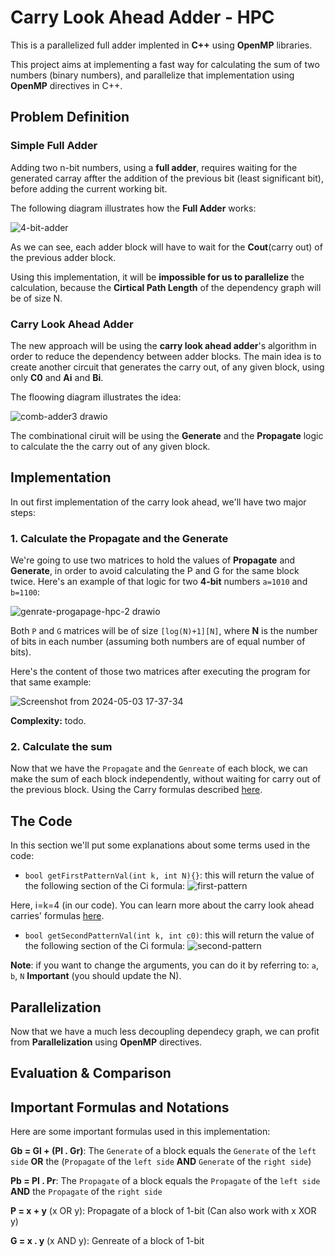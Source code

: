 # Carry Look Ahead Adder - HPC
This is a parallelized full adder implented in **C++** using **OpenMP** libraries.

This project aims at implementing a fast way for calculating the sum of two numbers (binary numbers), and parallelize that implementation using **OpenMP** directives in C++.

## Problem Definition
### Simple Full Adder
Adding two n-bit numbers, using a **full adder**, requires waiting for the generated carray affter the addition of the previous bit (least significant bit), before adding the current working bit.  

The following diagram illustrates how the **Full Adder** works:

![4-bit-adder](https://github.com/waterflow80/Carry-look-ahead-adder-HPC/assets/82417779/726c30d5-665f-4b6a-9820-fbfd397fe50a)

As we can see, each adder block will have to wait for the **Cout**(carry out) of the previous adder block.

Using this implementation, it will be **impossible for us to parallelize** the calculation, because the **Cirtical Path Length** of the dependency graph will be of size N.

### Carry Look Ahead Adder
The new approach will be using the **carry look ahead adder**'s algorithm in order to reduce the dependency between adder blocks. 
The main idea is to create another circuit that generates the carry out, of any given block, using only **C0** and **Ai** and **Bi**.

The floowing diagram illustrates the idea:

![comb-adder3 drawio](https://github.com/waterflow80/Carry-look-ahead-adder-HPC/assets/82417779/9d33817f-30e9-4324-9081-d569cab9304f)

The combinational ciruit will be using the **Generate** and the **Propagate** logic to calculate the the carry out of any given block.

## Implementation
In out first implementation of the carry look ahead, we'll have two major steps:
### 1. Calculate the Propagate and the Generate
We're going to use two matrices to hold the values of **Propagate** and **Generate**, in order to avoid calculating the P and G for the same block twice. Here's an example of that logic for two **4-bit** numbers `a=1010` and `b=1100`:

![genrate-progapage-hpc-2 drawio](https://github.com/waterflow80/Carry-look-ahead-adder-HPC/assets/82417779/20f2c938-5143-4bb4-b703-94a1972e3df0)

Both `P` and `G` matrices will be of size `[log(N)+1][N]`, where **N** is the number of bits in each number (assuming both numbers are of equal number of bits). 

Here's the content of those two matrices after executing the program for that same example:

![Screenshot from 2024-05-03 17-37-34](https://github.com/waterflow80/Carry-look-ahead-adder-HPC/assets/82417779/5bf9b343-ae64-4d21-97ac-ac5effe5817b)

**Complexity:** todo.

### 2. Calculate the sum
Now that we have the `Propagate` and the `Genreate` of each block, we can make the sum of each block independently, without waiting for carry out of the previous block. Using the Carry formulas described [here](https://www.cs.umd.edu/~meesh/cmsc311/clin-cmsc311/Lectures/lecture22/lookahead.pdf).

## The Code
In this section we'll put some explanations about some terms used in the code:
- `bool getFirstPatternVal(int k, int N){}`: this will return the value of the following section of the Ci formula:
   ![first-pattern](https://github.com/waterflow80/Carry-look-ahead-adder-HPC/assets/82417779/b4269967-5cbe-468e-8568-55875db603e2)

Here, i=k=4 (in our code). You can learn more about the carry look ahead carries' formulas [here](https://www.cs.umd.edu/~meesh/cmsc311/clin-cmsc311/Lectures/lecture22/lookahead.pdf).

- `bool getSecondPatternVal(int k, int c0)`: this will return the value of the following section of the Ci formula:
  ![second-pattern](https://github.com/waterflow80/Carry-look-ahead-adder-HPC/assets/82417779/17a43bc2-b656-4b89-a00a-8702d6e58e43)

**Note**: if you want to change the arguments, you can do it by referring to: `a`, `b`, `N` **Important** (you should update the N). 
## Parallelization
Now that we have a much less decoupling dependecy graph, we can profit from **Parallelization** using **OpenMP** directives.

## Evaluation & Comparison
## Important Formulas and Notations
Here are some important formulas used in this implementation:

**Gb = Gl + (Pl . Gr)**: The `Generate` of a block equals the `Generate` of the `left side` **OR** the (`Propagate` of the `left side` **AND** `Generate` of the `right side`)

**Pb = Pl . Pr**: The `Propagate` of a block equals the `Propagate` of the `left side` **AND** the `Propagate` of the `right side`

**P = x + y** (x OR y): Propagate of a block of 1-bit (Can also work with x XOR y)

**G = x . y** (x AND y): Genreate of a block of 1-bit
